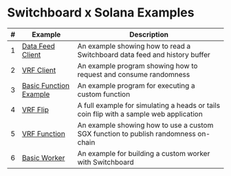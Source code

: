 # Switchboard x Solana Examples

| #   | Example                                        | Description                                                                            |
| --- | ---------------------------------------------- | -------------------------------------------------------------------------------------- |
| 1   | [Data Feed Client](./01_feed_client/)          | An example showing how to read a Switchboard data feed and history buffer              |
| 2   | [VRF Client](./02_vrf_client/)                 | An example program showing how to request and consume randomness                       |
| 3   | [Basic Function Example](./03_basic_function/) | An example program for executing a custom function                                     |
| 4   | [VRF Flip](./04_vrf_flip/)                     | A full example for simulating a heads or tails coin flip with a sample web application |
| 5   | [VRF Function](./05_vrf_function/)             | An example showing how to use a custom SGX function to publish randomness on-chain     |
| 6   | [Basic Worker](./06_basic_worker/)             | An example for building a custom worker with Switchboard                               |
